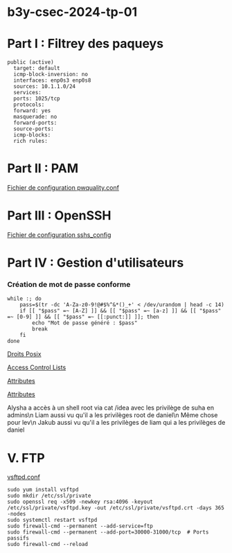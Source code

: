 # b3y-csec-2024-tp-01

# Part I : Filtrey des paqueys

```
public (active)
  target: default
  icmp-block-inversion: no
  interfaces: enp0s3 enp0s8
  sources: 10.1.1.0/24
  services:
  ports: 1025/tcp
  protocols:
  forward: yes
  masquerade: no
  forward-ports:
  source-ports:
  icmp-blocks:
  rich rules:
```

# Part II : PAM

[Fichier de configuration pwquality.conf](https://github.com/NathanGmd/b3y-csec-2024-tp-01/blob/main/pwquality.conf)

# Part III : OpenSSH

[Fichier de configuration sshs_config](https://github.com/NathanGmd/b3y-csec-2024-tp-01/blob/main/sshd_config)

# Part IV : Gestion d'utilisateurs

### Création de mot de passe conforme
```
while :; do
    pass=$(tr -dc 'A-Za-z0-9!@#$%^&*()_+' < /dev/urandom | head -c 14)
    if [[ "$pass" =~ [A-Z] ]] && [[ "$pass" =~ [a-z] ]] && [[ "$pass" =~ [0-9] ]] && [[ "$pass" =~ [[:punct:]] ]]; then
        echo "Mot de passe généré : $pass"
        break
    fi
done
```

[Droits Posix](https://github.com/NathanGmd/b3y-csec-2024-tp-01/blob/main/droits-posix)

[Access Control Lists](https://github.com/NathanGmd/b3y-csec-2024-tp-01/blob/main/ACLs)

[Attributes](https://github.com/NathanGmd/b3y-csec-2024-tp-01/blob/main/attributes)

[Attributes](https://github.com/NathanGmd/b3y-csec-2024-tp-01/blob/main/sudoers)

Alysha a accès à un shell root via cat /idea avec les privilège de suha en admins\n
Liam aussi vu qu'il a les privilèges root de daniel\n
Même chose pour lev\n
Jakub aussi vu qu'il a les privilèges de liam qui a les privilèges de daniel

# V. FTP

[vsftpd.conf](https://github.com/NathanGmd/b3y-csec-2024-tp-01/blob/main/vsftpd)

```
sudo yum install vsftpd
sudo mkdir /etc/ssl/private
sudo openssl req -x509 -newkey rsa:4096 -keyout /etc/ssl/private/vsftpd.key -out /etc/ssl/private/vsftpd.crt -days 365 -nodes
sudo systemctl restart vsftpd
sudo firewall-cmd --permanent --add-service=ftp
sudo firewall-cmd --permanent --add-port=30000-31000/tcp  # Ports passifs
sudo firewall-cmd --reload
```

